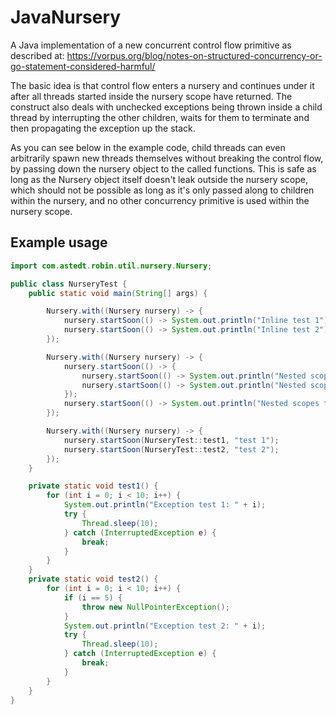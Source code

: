 # JavaNursery
A Java implementation of a new concurrent control flow primitive as described at: https://vorpus.org/blog/notes-on-structured-concurrency-or-go-statement-considered-harmful/

The basic idea is that control flow enters a nursery and continues under it after all threads started inside the nursery scope have returned. The construct also deals with unchecked exceptions being thrown inside a child thread by interrupting the other children, waits for them to terminate and then propagating the exception up the stack.

As you can see below in the example code, child threads can even arbitrarily spawn new threads themselves without breaking the control flow, by passing down the nursery object to the called functions. This is safe as long as the Nursery object itself doesn't leak outside the nursery scope, which should not be possible as long as it's only passed along to children within the nursery, and no other concurrency primitive is used within the nursery scope.

## Example usage
```java
import com.astedt.robin.util.nursery.Nursery;

public class NurseryTest {
    public static void main(String[] args) {

        Nursery.with((Nursery nursery) -> {
            nursery.startSoon(() -> System.out.println("Inline test 1"));
            nursery.startSoon(() -> System.out.println("Inline test 2"));
        });

        Nursery.with((Nursery nursery) -> {
            nursery.startSoon(() -> {
                nursery.startSoon(() -> System.out.println("Nested scopes test 1"));
                nursery.startSoon(() -> System.out.println("Nested scopes test 2"));
            });
            nursery.startSoon(() -> System.out.println("Nested scopes test 3"));
        });

        Nursery.with((Nursery nursery) -> {
            nursery.startSoon(NurseryTest::test1, "test 1");
            nursery.startSoon(NurseryTest::test2, "test 2");
        });
    }

    private static void test1() {
        for (int i = 0; i < 10; i++) {
            System.out.println("Exception test 1: " + i);
            try {
                Thread.sleep(10);
            } catch (InterruptedException e) {
                break;
            }
        }
    }
    private static void test2() {
        for (int i = 0; i < 10; i++) {
            if (i == 5) {
                throw new NullPointerException();
            }
            System.out.println("Exception test 2: " + i);
            try {
                Thread.sleep(10);
            } catch (InterruptedException e) {
                break;
            }
        }
    }
}
```
